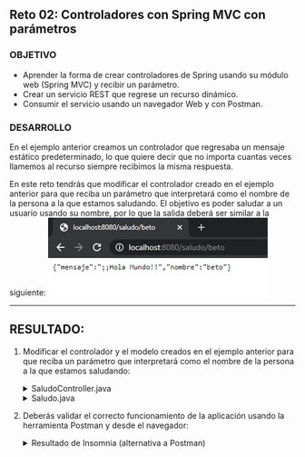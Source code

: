 ## Reto 02: Controladores con Spring MVC con parámetros

### OBJETIVO

- Aprender la forma de crear controladores de Spring usando su módulo web (Spring MVC) y recibir un parámetro.
- Crear un servicio REST que regrese un recurso dinámico.
- Consumir el servicio usando un navegador Web y con Postman.

### DESARROLLO

En el ejemplo anterior creamos un controlador que regresaba un mensaje estático predeterminado, lo que quiere decir que no importa cuantas veces llamemos al recurso siempre recibimos la misma respuesta. 

En este reto tendrás que modificar el controlador creado en el ejemplo anterior para que reciba un parámetro que interpretará como el nombre de la persona a la que estamos saludando. El objetivo es poder saludar a un usuario usando su nombre, por lo que la salida deberá ser similar a la siguiente:
![ejemplo](./img/ejemplo01.png)
***

## RESULTADO:

1. Modificar el controlador y el modelo creados en el ejemplo anterior para que reciba un parámetro que interpretará como el nombre de la persona a la que estamos saludando:<details>
		<summary>SaludoController.java</summary>
	
	![Reto2.1](./img/Reto2_01.png)
	</details>
	<details> 
		<summary> Saludo.java </summary>
	
	![Reto2.2](./img/Reto2_02.png)
	</details>


2. Deberás validar el correcto funcionamiento de la aplicación usando la herramienta Postman y desde el navegador:
	<details>
		<summary> Resultado de Insomnia (alternativa a Postman) </summary>
	
	![Reto2.3](./img/Reto2_03.png)
	</details>
